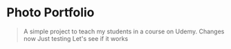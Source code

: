 # Photo Portfolio

> A simple project to teach my students in a course on Udemy.
Changes now
Just testing
Let's see if it works
